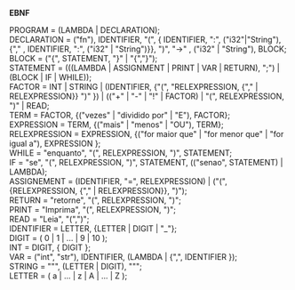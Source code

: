 **EBNF**

PROGRAM = (LAMBDA | DECLARATION);  
DECLARATION = ("fn"), IDENTIFIER, "(", { IDENTIFIER, ":", ("i32"|"String"), {"," , IDENTIFIER, ":", ("i32" | "String")}}, ")", "->" , ("i32" | "String"), BLOCK;  
BLOCK = ("{", STATEMENT, "}" | "{","}");  
STATEMENT = (((LAMBDA | ASSIGNMENT | PRINT | VAR | RETURN), ";") | (BLOCK | IF | WHILE));  
FACTOR = INT | STRING | (IDENTIFIER, {"(", "RELEXPRESSION, {"," | RELEXPRESSION}} ")" }) | (("+" | "-" | "!" | FACTOR) | "(", RELEXPRESSION, ")" | READ;  
TERM = FACTOR, {("vezes" | "dividido por" | "E"), FACTOR};  
EXPRESSION = TERM, {("mais" | "menos" | "OU"), TERM};  
RELEXPRESSION = EXPRESSION, {("for maior que" | "for menor que" | "for igual a"), EXPRESSION };  
WHILE = "enquanto", "(", RELEXPRESSION, ")", STATEMENT;  
IF = "se", "(", RELEXPRESSION, ")", STATEMENT, (("senao", STATEMENT) | LAMBDA);  
ASSIGNEMENT = (IDENTIFIER, "=", RELEXPRESSION) | ("(", {RELEXPRESSION, {"," | RELEXPRESSION}}, ")");  
RETURN = "retorne", "(", RELEXPRESSION, ")";  
PRINT = "Imprima", "(", RELEXPRESSION, ")";  
READ = "Leia", "(",")";  
IDENTIFIER = LETTER, {LETTER | DIGIT | "_"};  
DIGIT = ( 0 | 1 | ... | 9 | 10 );  
INT = DIGIT, { DIGIT };  
VAR = ("int", "str"), IDENTIFIER, (LAMBDA | {",", IDENTIFIER });  
STRING = """, (LETTER | DIGIT), """;  
LETTER = ( a | ... | z | A | ... | Z );  



